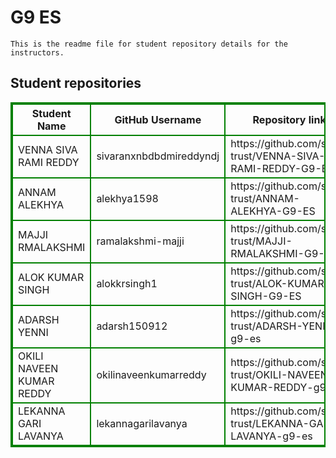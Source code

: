 # G9 ES
    This is the readme file for student repository details for the instructors.
## Student repositories 
<table style="border : 2px solid green; width:100%;">
<tr >
<th style="border : 2px solid green;">Student Name</th>
<th style="border : 2px solid green;">GitHub Username</th>
<th style="border : 2px solid green;">Repository link</th>
</tr>
<tr style="border : 2px solid green;">
<td style="border : 2px solid green;">VENNA SIVA RAMI REDDY</td> 

<td style="border : 2px solid green;">sivaranxnbdbdmireddyndj</td> 

<td style="border : 2px solid green;">https://github.com/sure-trust/VENNA-SIVA-RAMI-REDDY-G9-ES</td> 
</tr>

<tr style="border : 2px solid green;">
<td style="border : 2px solid green;">ANNAM ALEKHYA</td> 

<td style="border : 2px solid green;">alekhya1598</td> 

<td style="border : 2px solid green;">https://github.com/sure-trust/ANNAM-ALEKHYA-G9-ES</td> 
</tr>

<tr style="border : 2px solid green;">
<td style="border : 2px solid green;">MAJJI RMALAKSHMI</td> 

<td style="border : 2px solid green;">ramalakshmi-majji</td> 

<td style="border : 2px solid green;">https://github.com/sure-trust/MAJJI-RMALAKSHMI-G9-ES</td> 
</tr>

<tr style="border : 2px solid green;">
<td style="border : 2px solid green;">ALOK KUMAR SINGH</td> 

<td style="border : 2px solid green;">alokkrsingh1</td> 

<td style="border : 2px solid green;">https://github.com/sure-trust/ALOK-KUMAR-SINGH-G9-ES</td> 
</tr>

<tr style="border : 2px solid green;">
<td style="border : 2px solid green;">ADARSH YENNI</td> 

<td style="border : 2px solid green;">adarsh150912</td> 

<td style="border : 2px solid green;">https://github.com/sure-trust/ADARSH-YENNI-g9-es</td> 
</tr>

<tr style="border : 2px solid green;">
<td style="border : 2px solid green;">OKILI NAVEEN KUMAR REDDY</td> 

<td style="border : 2px solid green;">okilinaveenkumarreddy</td> 

<td style="border : 2px solid green;">https://github.com/sure-trust/OKILI-NAVEEN-KUMAR-REDDY-g9-es</td> 
</tr>

<tr style="border : 2px solid green;">
<td style="border : 2px solid green;">LEKANNA GARI LAVANYA</td> 

<td style="border : 2px solid green;">lekannagarilavanya</td> 

<td style="border : 2px solid green;">https://github.com/sure-trust/LEKANNA-GARI-LAVANYA-g9-es</td> 
</tr>
